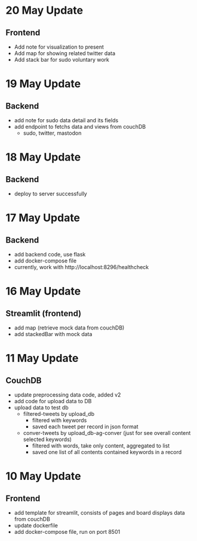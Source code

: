 # 20 May Update
## Frontend
- Add note for visualization to present
- Add map for showing related twitter data
- Add stack bar for sudo voluntary work

# 19 May Update
## Backend
- add note for sudo data detail and its fields
- add endpoint to fetchs data and views from couchDB
    - sudo, twitter, mastodon

# 18 May Update
## Backend
- deploy to server successfully

# 17 May Update
## Backend
- add backend code, use flask
- add docker-compose file
- currently, work with http://localhost:8296/healthcheck

# 16 May Update
## Streamlit (frontend)
- add map (retrieve mock data from couchDB)
- add stackedBar with mock data

# 11 May Update
## CouchDB
- update preprocessing data code, added v2
- add code for upload data to DB
- upload data to test db
    - filtered-tweets by upload_db
        - filtered with keywords
        - saved each tweet per record in json format
    - conver-tweets by upload_db-ag-conver (just for see overall content selected keywords)
        - filtered with words, take only content, aggregated to list
        - saved one list of all contents contained keywords in a record

# 10 May Update
## Frontend
- add template for streamlit, consists of pages and board displays data from couchDB
- update dockerfile
- add docker-compose file, run on port 8501
